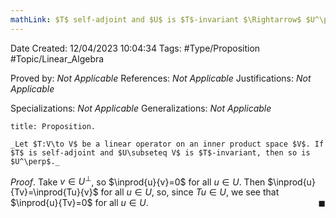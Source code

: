 ```yaml
---
mathLink: $T$ self-adjoint and $U$ is $T$-invariant $\Rightarrow$ $U^\perp$ is $T$-invariant
---
```


<div class="topSpace"></div>

Date Created: 12/04/2023 10:04:34
Tags: #Type/Proposition #Topic/Linear_Algebra

Proved by: _Not Applicable_
References: _Not Applicable_
Justifications: _Not Applicable_

Specializations: _Not Applicable_
Generalizations: _Not Applicable_

``` ad-Proposition
title: Proposition.

_Let $T:V\to V$ be a linear operator on an inner product space $V$. If $T$ is self-adjoint and $U\subseteq V$ is $T$-invariant, then so is $U^\perp$._

```

_Proof_. Take $v\in U^\perp$, so $\inprod{u}{v}=0$ for all $u\in U$. Then $\inprod{u}{Tv}=\inprod{Tu}{v}$ for all $u\in U$, so, since $Tu\in U$, we see that $\inprod{u}{Tv}=0$ for all $u\in U$.<span style="float:right;">$\blacksquare$</span>

